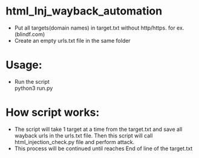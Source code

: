 # html_Inj_wayback_automation
- Put all targets(domain names) in target.txt without http/https. for ex.(blindf.com)</br>
- Create an empty urls.txt file in the same folder</br>
# Usage:
- Run the script</br>
  python3 run.py </br>
# How script works:
- The script will take 1 target at a time from the target.txt and save all wayback urls in the urls.txt file. Then this script
  will call html_injection_check.py file and perform attack.
- This process will be continued until reaches End of line of the target.txt</br>
